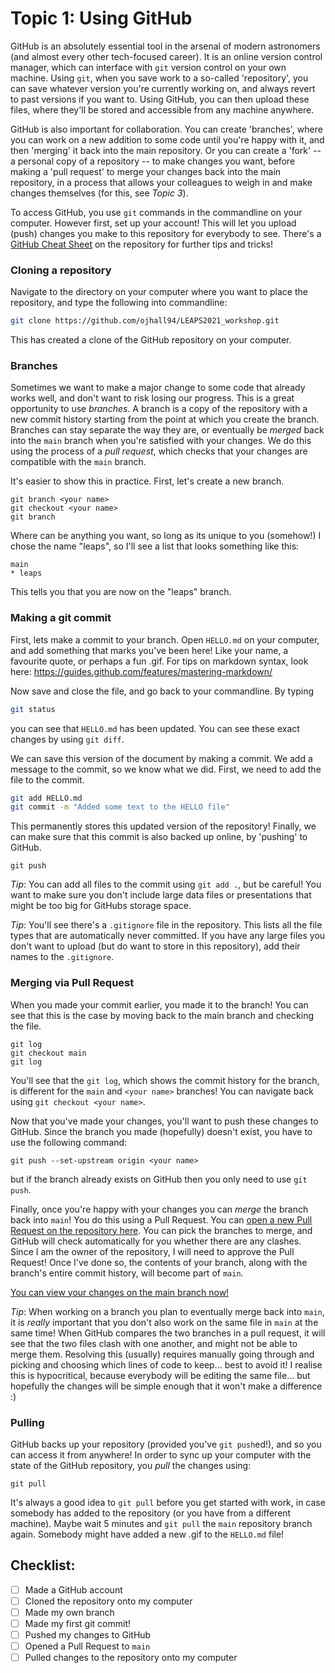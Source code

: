 # Topic 1: Using GitHub
GitHub is an absolutely essential tool in the arsenal of modern astronomers (and almost every other tech-focused career). It is an online version control manager, which can interface with `git` version control on your own machine. Using `git`, when you save work to a so-called 'repository', you can save whatever version you're currently working on, and always revert to past versions if you want to. Using GitHub, you can then upload these files, where they'll be stored and accessible from any machine anywhere.

GitHub is also important for collaboration. You can create 'branches', where you can work on a new addition to some code until you're happy with it, and then 'merging' it back into the main repository. Or you can create a 'fork' -- a personal copy of a repository -- to make changes you want, before making a 'pull request' to merge your changes back into the main repository, in a process that allows your colleagues to weigh in and make changes themselves (for this, see *Topic 3*).

To access GitHub, you use `git` commands in the commandline on your computer. However first, set up your account! This will let you upload (push) changes you make to this repository for everybody to see. There's a [GitHub Cheat Sheet](https://github.com/ojhall94/LEAPS2021/blob/main/git-cheat-sheet.pdf) on the repository for further tips and tricks!

### Cloning a repository
Navigate to the directory on your computer where you want to place the repository, and type the following into commandline:

```bash
git clone https://github.com/ojhall94/LEAPS2021_workshop.git
```

This has created a clone of the GitHub repository on your computer.

### Branches

Sometimes we want to make a major change to some code that already works well, and don't want to risk losing our progress. This is a great opportunity to use *branches*. A branch is a copy of the repository with a new commit history starting from the point at which you create the branch. Branches can stay separate the way they are, or eventually be *merged* back into the `main` branch when you're satisfied with your changes. We do this using the process of a *pull request*, which checks that your changes are compatible with the `main` branch.

It's easier to show this in practice. First, let's create a new branch.

```
git branch <your name>
git checkout <your name>
git branch
```

Where <your name> can be anything you want, so long as its unique to you (somehow!)
I chose the name "leaps", so I'll see a list that looks something like this:

```
main
* leaps
```

This tells you that you are now on the "leaps" branch.

### Making a git commit
First, lets make a commit to your branch. Open `HELLO.md` on your computer, and add something that marks you've been here! Like your name, a favourite quote, or perhaps a fun .gif. For tips on markdown syntax, look here: https://guides.github.com/features/mastering-markdown/

Now save and close the file, and go back to your commandline. By typing

```bash
git status
```

you can see that `HELLO.md` has been updated. You can see these exact changes by using `git diff`.

We can save this version of the document by making a commit. We add a message to the commit, so we know what we did. First, we need to add the file to the commit.

```bash
git add HELLO.md
git commit -m "Added some text to the HELLO file"
```

This permanently stores this updated version of the repository! Finally, we can make sure that this commit is also backed up online, by 'pushing' to GitHub.

```
git push
```

*Tip*: You can add all files to the commit using `git add .`, but be careful! You want to make sure you don't include large data files or presentations that might be too big for GitHubs storage space.

*Tip*: You'll see there's a `.gitignore` file in the repository. This lists all the file types that are automatically never committed. If you have any large files you don't want to upload (but do want to store in this repository), add their names to the `.gitignore`.

### Merging via Pull Request

When you made your commit earlier, you made it to the <your name> branch! You can see that this is the case by moving back to the main branch and checking the file.

```
git log
git checkout main
git log
```

You'll see that the `git log`, which shows the commit history for the branch, is different for the `main` and `<your name>` branches! You can navigate back using `git checkout <your name>`.

Now that you've made your changes, you'll want to push these changes to GitHub.  Since the branch you made (hopefully) doesn't exist, you have to use the following command:

```
git push --set-upstream origin <your name>
```

but if the branch already exists on GitHub then you only need to use `git push`.

Finally, once you're happy with your changes you can *merge* the branch back into `main`! You do this using a Pull Request. You can [open a new Pull Request on the repository here](https://github.com/ojhall94/LEAPS2021_workshop/compare). You can pick the branches to merge, and GitHub will check automatically for you whether there are any clashes. Since I am the owner of the repository, I will need to approve the Pull Request! Once I've done so, the contents of your branch, along with the branch's entire commit history, will become part of `main`.

[You can view your changes on the main branch now!](https://github.com/ojhall94/LEAPS2021_workshop/blob/main/1_Using-Github/HELLO.md)

*Tip*: When working on a branch you plan to eventually merge back into `main`, it is *really* important that you don't also work on the same file in `main` at the same time! When GitHub compares the two branches in a pull request, it will see that the two files clash with one another, and might not be able to merge them. Resolving this (usually) requires manually going through and picking and choosing which lines of code to keep... best to avoid it! I realise this is hypocritical, because everybody will be editing the same file... but hopefully the changes will be simple enough that it won't make a difference :)

### Pulling
GitHub backs up your repository (provided you've `git push`ed!), and so you can access it from anywhere! In order to sync up your computer with the state of the GitHub repository, you *pull* the changes using:

```
git pull
```

It's always a good idea to `git pull` before you get started with work, in case somebody has added to the repository (or you have from a different machine). Maybe wait 5 minutes and `git pull` the `main` repository branch again. Somebody might have added a new .gif to the `HELLO.md` file!

## Checklist:
- [ ] Made a GitHub account
- [ ] Cloned the repository onto my computer
- [ ] Made my own branch
- [ ] Made my first git commit!
- [ ] Pushed my changes to GitHub
- [ ] Opened a Pull Request to `main`
- [ ] Pulled changes to the repository onto my computer
